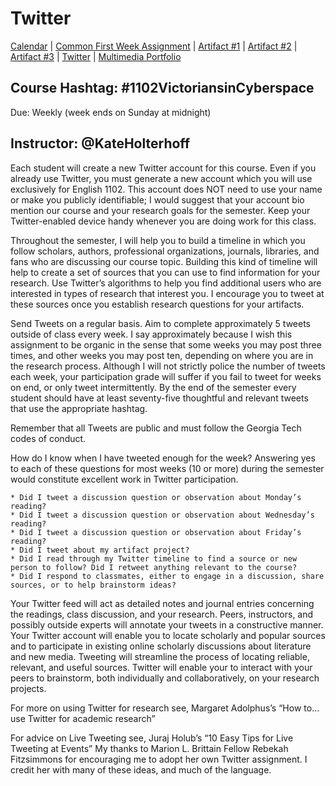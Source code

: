 <h1>Twitter</h1>

<a href="https://kholterhoff.github.io/F17_ENG_1102/Victorians_In_Cyberspace">Calendar</a>  |  <a href="https://kholterhoff.github.io/F17_ENG_1102/Common_First_Week_Assignment">Common First Week Assignment</a> | <a href="https://kholterhoff.github.io/F17_ENG_1102/Artifact_1">Artifact #1</a> |  <a href="https://kholterhoff.github.io/F17_ENG_1102/Artifact_2">Artifact #2</a> |  <a href="https://kholterhoff.github.io/F17_ENG_1102/Artifact_3">Artifact #3</a> |  <a href="https://kholterhoff.github.io/F17_ENG_1102/Twitter">Twitter</a> | <a href="https://kholterhoff.github.io/F17_ENG_1102/Multimedia_Portfolio">Multimedia Portfolio</a>

<h2>Course Hashtag: #1102VictoriansinCyberspace</h2>

Due: Weekly (week ends on Sunday at midnight)

<h2>Instructor: @KateHolterhoff</h2>

Each student will create a new Twitter account for this course. Even if you already use Twitter, you must generate a new account which you will use exclusively for English 1102. This account does NOT need to use your name or make you publicly identifiable; I would suggest that your account bio mention our course and your research goals for the semester. Keep your Twitter-enabled device handy whenever you are doing work for this class.

Throughout the semester, I will help you to build a timeline in which you follow scholars, authors, professional organizations, journals, libraries, and fans who are discussing our course topic. Building this kind of timeline will help to create a set of sources that you can use to find information for your research. Use Twitter’s algorithms to help you find additional users who are interested in types of research that interest you. I encourage you to tweet at these sources once you establish research questions for your artifacts.

Send Tweets on a regular basis. Aim to complete approximately 5 tweets outside of class every week. I say approximately because I wish this assignment to be organic in the sense that some weeks you may post three times, and other weeks you may post ten, depending on where you are in the research process. Although I will not strictly police the number of tweets each week, your participation grade will suffer if you fail to tweet for weeks on end, or only tweet intermittently. By the end of the semester every student should have at least seventy-five thoughtful and relevant tweets that use the appropriate hashtag.

Remember that all Tweets are public and must follow the Georgia Tech codes of conduct.

How do I know when I have tweeted enough for the week? Answering yes to each of these questions for most weeks (10 or more) during the semester would constitute excellent work in Twitter participation.

    * Did I tweet a discussion question or observation about Monday’s reading?
    * Did I tweet a discussion question or observation about Wednesday’s reading?
    * Did I tweet a discussion question or observation about Friday’s reading?
    * Did I tweet about my artifact project?
    * Did I read through my Twitter timeline to find a source or new person to follow? Did I retweet anything relevant to the course?
    * Did I respond to classmates, either to engage in a discussion, share sources, or to help brainstorm ideas?

Your Twitter feed will act as detailed notes and journal entries concerning the readings, class discussion, and your research. Peers, instructors, and possibly outside experts will annotate your tweets in a constructive manner. Your Twitter account will enable you to locate scholarly and popular sources and to participate in existing online scholarly discussions about literature and new media. Tweeting will streamline the process of locating reliable, relevant, and useful sources. Twitter will enable your to interact with your peers to brainstorm, both individually and collaboratively, on your research projects.

For more on using Twitter for research see, Margaret Adolphus’s “How to…use Twitter for academic research” 

For advice on Live Tweeting see, Juraj Holub’s “10 Easy Tips for Live Tweeting at Events”
My thanks to Marion L. Brittain Fellow Rebekah Fitzsimmons for encouraging me to adopt her own Twitter assignment. I  credit her with many of these ideas, and much of the language.
